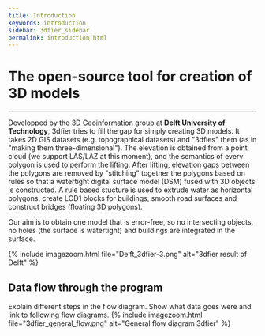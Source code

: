 ```yaml
---
title: Introduction
keywords: introduction
sidebar: 3dfier_sidebar
permalink: introduction.html
---
```


# The open-source tool for creation of 3D models
* * *

Developped by the [3D Geoinformation group](https://3d.bk.tudelft.nl) at **Delft University of Technology**, 3dfier tries to fill the gap for simply creating 3D models. It takes 2D GIS datasets (e.g. topographical datasets) and "3dfies" them (as in "making them three-dimensional"). The elevation is obtained from a point cloud (we support LAS/LAZ at this moment), and the semantics of every polygon is used to perform the lifting. After lifting, elevation gaps between the polygons are removed by "stitching" together the polygons based on rules so that a watertight digital surface model (DSM) fused with 3D objects is constructed. A rule based stucture is used to extrude water as horizontal polygons, create LOD1 blocks for buildings, smooth road surfaces and construct bridges (floating 3D polygons).

Our aim is to obtain one model that is error-free, so no intersecting objects, no holes (the surface is watertight) and buildings are integrated in the surface.

{% include imagezoom.html file="Delft_3dfier-3.png" alt="3dfier result of Delft" %}

## Data flow through the program
Explain different steps in the flow diagram. Show what data goes were and link to following flow diagrams.
{% include imagezoom.html file="3dfier_general_flow.png" alt="General flow diagram 3dfier" %}
